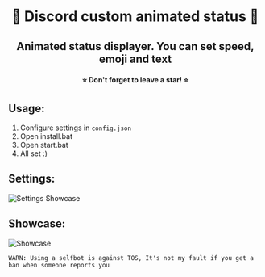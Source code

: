 <h1 align="center"> 🧶 Discord custom animated status 🧶 </h1>
<h2 align="center">Animated status displayer. You can set speed, emoji and text</h2>
<h4 align="center">⭐ Don't forget to leave a star! ⭐</h4>

## Usage:
1. Configure settings in `config.json`
2. Open install.bat
3. Open start.bat
4. All set :)

## Settings:
![Settings Showcase](https://wheres-my-ta.co/x4n5mR.png)

## Showcase:
![Showcase](https://wheres-my-ta.co/CFC3a5.gif)

`WARN: Using a selfbot is against TOS, It's not my fault if you get a ban when someone reports you`
